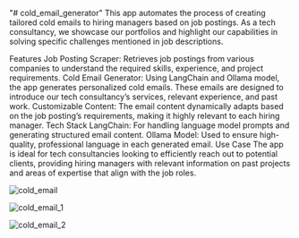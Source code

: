 "# cold_email_generator" 
This app automates the process of creating tailored cold emails to hiring managers based on job postings. As a tech consultancy, we showcase our portfolios and highlight our capabilities in solving specific challenges mentioned in job descriptions.

Features
Job Posting Scraper: Retrieves job postings from various companies to understand the required skills, experience, and project requirements.
Cold Email Generator: Using LangChain and Ollama model, the app generates personalized cold emails. These emails are designed to introduce our tech consultancy’s services, relevant experience, and past work.
Customizable Content: The email content dynamically adapts based on the job posting’s requirements, making it highly relevant to each hiring manager.
Tech Stack
LangChain: For handling language model prompts and generating structured email content.
Ollama Model: Used to ensure high-quality, professional language in each generated email.
Use Case
The app is ideal for tech consultancies looking to efficiently reach out to potential clients, providing hiring managers with relevant information on past projects and areas of expertise that align with the job roles.


![cold_email](https://github.com/user-attachments/assets/1a0436dd-8907-4cfa-b5d6-0e8a1e27a497)

![cold_email_1](https://github.com/user-attachments/assets/54730155-be7e-48cc-af5f-f979c757e2e9)

![cold_email_2](https://github.com/user-attachments/assets/e9117e10-196e-495a-bdc9-6bdbda0fa9d2)


